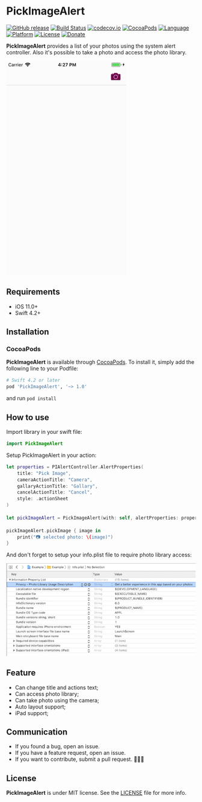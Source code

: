 # PickImageAlert

[![GitHub release](https://img.shields.io/github/release/limadeveloper/PickImageAlert.svg)](https://github.com/limadeveloper/PickImageAlert/releases)
[![Build Status](https://travis-ci.com/limadeveloper/PickImageAlert.svg?branch=master)](https://travis-ci.com/limadeveloper/PickImageAlert)
[![codecov.io](https://codecov.io/gh/codecov/PickImageAlert/branch/master/graphs/badge.svg)](https://codecov.io/gh/codecov/PickImageAlert/branch/master)
[![CocoaPods](https://img.shields.io/badge/Cocoa%20Pods-✓-4BC51D.svg?style=flat)](https://cocoapods.org/pods/PickImageAlert)
[![Language](https://img.shields.io/badge/language-Swift%204.2-orange.svg)](https://developer.apple.com/swift/)
[![Platform](https://img.shields.io/cocoapods/p/PickImageAlert.svg?style=flat)](https://developer.apple.com/ios/)
[![License](https://img.shields.io/cocoapods/l/PickImageAlert.svg?style=flat)](https://raw.githubusercontent.com/limadeveloper/PickImageAlert/master/LICENSE)
[![Donate](https://img.shields.io/badge/Donate-PayPal-blue.svg)](https://www.paypal.com/cgi-bin/webscr?cmd=_donations&business=NZN6YS87V9ZZW&currency_code=BRL&source=url)

**PickImageAlert** provides a list of your photos using the system alert controller. Also it's possible to take a photo and access the photo library.

![PickImageAlert](https://raw.githubusercontent.com/limadeveloper/PickImageAlert/master/Documents/PickImageAlert.gif)

## Requirements

- iOS 11.0+
- Swift 4.2+

## Installation

### CocoaPods

**PickImageAlert** is available through [CocoaPods](https://cocoapods.org/pods/PickImageAlert). To install
it, simply add the following line to your Podfile:

```ruby
# Swift 4.2 or later
pod 'PickImageAlert', '~> 1.0'
```

and run `pod install`

## How to use

Import library in your swift file:

```Swift
import PickImageAlert
```

Setup PickImageAlert in your action:

```Swift
let properties = PIAlertController.AlertProperties(
    title: "Pick Image",
    cameraActionTitle: "Camera",
    gallaryActionTitle: "Gallary",
    cancelActionTitle: "Cancel",
    style: .actionSheet
)

let pickImageAlert = PickImageAlert(with: self, alertProperties: properties)

pickImageAlert.pickImage { image in
    print("📷 selected photo: \(image)")
}
```

And don't forget to setup your info.plist file to require photo library access:

![plist](https://raw.githubusercontent.com/limadeveloper/PickImageAlert/master/Documents/plist_photos_access.png)

## Feature

- Can change title and actions text;
- Can access photo library;
- Can take photo using the camera;
- Auto layout support;
- iPad support;

## Communication

- If you found a bug, open an issue.
- If you have a feature request, open an issue.
- If you want to contribute, submit a pull request. 👨🏻‍💻

## License

**PickImageAlert** is under MIT license. See the [LICENSE](LICENSE) file for more info.